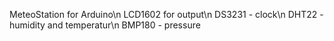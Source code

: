 MeteoStation for Arduino\n
LCD1602 for output\n
DS3231 - clock\n
DHT22 - humidity and temperatur\n
BMP180 - pressure